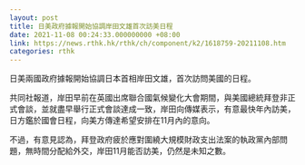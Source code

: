 ```yaml
---
layout: post
title: 日美政府據報開始協調岸田文雄首次訪美日程
date: 2021-11-08 00:24:33.000000000 +08:00
link: https://news.rthk.hk/rthk/ch/component/k2/1618759-20211108.htm
categories: rthk
---
```


日美兩國政府據報開始協調日本首相岸田文雄，首次訪問美國的日程。

共同社報道，岸田早前在英國出席聯合國氣候變化大會期間，與美國總統拜登非正式會談，並就盡早舉行正式會談達成一致，岸田向傳媒表示，有意最快年內訪美，日方鑑於國會日程，向美方傳達希望安排在11月內的意向。

不過，有意見認為，拜登政府疲於應對圍繞大規模財政支出法案的執政黨內部問題，無時間分配給外交，岸田11月能否訪美，仍然是未知之數。
